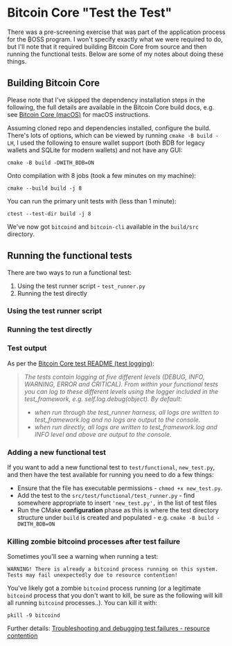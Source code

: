 # Bitcoin Core "Test the Test"
There was a pre-screening exercise that was part of the application process for the ₿OSS program. I won't specify exactly what we were required to do, but I'll note that it required building Bitcoin Core from source and then running the functional tests. Below are some of my notes about doing these things.

## Building Bitcoin Core
Please note that I've skipped the dependency installation steps in the following, the full details are available in the Bitcoin Core build docs, e.g. see [Bitcoin Core (macOS)](https://github.com/bitcoin/bitcoin/blob/master/doc/build-osx.md) for macOS instructions.

Assuming cloned repo and dependencies installed, configure the build. There's lots of options, which can be viewed by running `cmake -B build -LH`, I used the following to ensure wallet support (both BDB for legacy wallets and SQLite for modern wallets) and not have any GUI:
```
cmake -B build -DWITH_BDB=ON
```

Onto compilation with 8 jobs (took a few minutes on my machine):
```
cmake --build build -j 8
```

You can run the primary unit tests with (less than 1 minute):
```
ctest --test-dir build -j 8
```

We've now got `bitcoind` and `bitcoin-cli` available in the `build/src` directory.

## Running the functional tests
There are two ways to run a functional test:
1. Using the test runner script - `test_runner.py`
2. Running the test directly

### Using the test runner script

### Running the test directly

### Test output
As per the [Bitcoin Core test README (test logging)](https://github.com/bitcoin/bitcoin/blob/master/test/README.md#test-logging):
> _The tests contain logging at five different levels (DEBUG, INFO, WARNING, ERROR and CRITICAL). From within your functional tests you can log to these different levels using the logger included in the test_framework, e.g. self.log.debug(object). By default:_
> - _when run through the test_runner harness, all logs are written to test_framework.log and no logs are output to the console._
> - _when run directly, all logs are written to test_framework.log and INFO level and above are output to the console._

### Adding a new functional test
If you want to add a new functional test to `test/functional`, `new_test.py`, and then have the test available for running you need to do a few things:
- Ensure that the file has executable permissions - `chmod +x new_test.py`. 
- Add the test to the `src/test/functional/test_runner.py` - find somewhere appropriate to insert `'new_test.py',` in the list of test files
- Run the CMake **configuration** phase as this is where the test directory structure under `build` is created and populated - e.g. `cmake -B build -DWITH_BDB=ON`

### Killing zombie bitcoind processes after test failure
Sometimes you'll see a warning when running a test:
```
WARNING! There is already a bitcoind process running on this system. Tests may fail unexpectedly due to resource contention!
```

You've likely got a zombie `bitcoind` process running (or a legitimate `bitcoind` process that you don't want to kill, be sure as the following will kill all running `bitcoind` processes..).
You can kill it with:
```
pkill -9 bitcoind
```
Further details: [Troubleshooting and debugging test failures - resource contention](https://github.com/bitcoin/bitcoin/blob/master/test/README.md#resource-contention)

